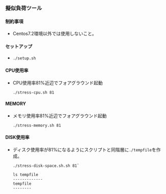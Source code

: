 ### 擬似負荷ツール

#### 制約事項

  - Centos7.2環境以外では使用しないこと。

#### セットアップ

  - `./setup.sh`

#### CPU使用率
  - CPU使用率81%近辺でフォアグラウンド起動
    ```
    ./stress-cpu.sh 81
    ```
  
#### MEMORY
  - メモリ使用率81%近辺でフォアグラウンド起動
    ```
    ./stress-memory.sh 81
    ```
  
#### DISK使用率
  - ディスク使用率が81%になるようにスクリプトと同階層に`./tempfile`を作成。
    ```
    ./stress-disk-space.sh.sh 81`
    
    ls tempfile
    -------------
    tempfile
    --------
    ```
